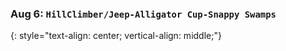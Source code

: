 ### Aug 6:  **`HillClimber/Jeep-Alligator Cup-Snappy Swamps`**
{: style="text-align: center; vertical-align: middle;"}
